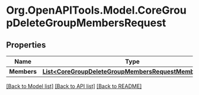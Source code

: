 # Org.OpenAPITools.Model.CoreGroupDeleteGroupMembersRequest

## Properties

Name | Type | Description | Notes
------------ | ------------- | ------------- | -------------
**Members** | [**List&lt;CoreGroupDeleteGroupMembersRequestMembersInner&gt;**](CoreGroupDeleteGroupMembersRequestMembersInner.md) |  | 

[[Back to Model list]](../README.md#documentation-for-models) [[Back to API list]](../README.md#documentation-for-api-endpoints) [[Back to README]](../README.md)

